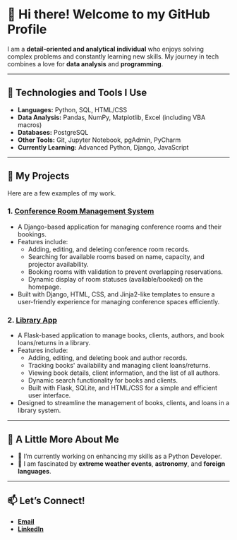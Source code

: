 # 👋 Hi there! Welcome to my GitHub Profile

I am a **detail-oriented and analytical individual** who enjoys solving complex problems and constantly learning new skills. My journey in tech combines a love for **data analysis** and **programming**.

---

## 🔧 Technologies and Tools I Use
- **Languages:** Python, SQL, HTML/CSS
- **Data Analysis:** Pandas, NumPy, Matplotlib, Excel (including VBA macros)
- **Databases:** PostgreSQL
- **Other Tools:** Git, Jupyter Notebook, pgAdmin, PyCharm
- **Currently Learning:** Advanced Python, Django, JavaScript

---

## 🚀 My Projects
Here are a few examples of my work.

### 1. [**Conference Room Management System**](https://github.com/AngelikaMajewska/ConfRoomApp)
- A Django-based application for managing conference rooms and their bookings.  
- Features include:  
  - Adding, editing, and deleting conference room records.  
  - Searching for available rooms based on name, capacity, and projector availability.  
  - Booking rooms with validation to prevent overlapping reservations.  
  - Dynamic display of room statuses (available/booked) on the homepage.  
- Built with Django, HTML, CSS, and Jinja2-like templates to ensure a user-friendly experience for managing conference spaces efficiently.  

### 2. [**Library App**](https://github.com/AngelikaMajewska/LibraryApp)
- A Flask-based application to manage books, clients, authors, and book loans/returns in a library.
- Features include:  
  - Adding, editing, and deleting book and author records.
  - Tracking books' availability and managing client loans/returns.
  - Viewing book details, client information, and the list of all authors.
  - Dynamic search functionality for books and clients.
  - Built with Flask, SQLite, and HTML/CSS for a simple and efficient user interface.
- Designed to streamline the management of books, clients, and loans in a library system.

---

## 🌱 A Little More About Me
- 🔭 I’m currently working on enhancing my skills as a Python Developer.
- 🌌 I am fascinated by **extreme weather events**, **astronomy**, and **foreign languages**.

---

## 📫 Let’s Connect!
- [**Email**](mailto:angelikamajewska47@gmail.com)
- [**LinkedIn**](https://www.linkedin.com/](https://www.linkedin.com/in/angelikamajewska/))
